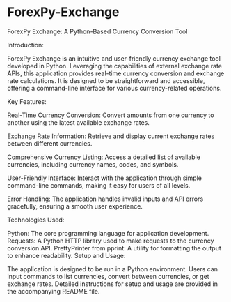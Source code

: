 # ForexPy-Exchange
ForexPy Exchange: A Python-Based Currency Conversion Tool

Introduction:

ForexPy Exchange is an intuitive and user-friendly currency exchange tool developed in Python. Leveraging the capabilities of external exchange rate APIs, this application provides real-time currency conversion and exchange rate calculations. It is designed to be straightforward and accessible, offering a command-line interface for various currency-related operations.

Key Features:

Real-Time Currency Conversion: Convert amounts from one currency to another using the latest available exchange rates.

Exchange Rate Information: Retrieve and display current exchange rates between different currencies.

Comprehensive Currency Listing: Access a detailed list of available currencies, including currency names, codes, and symbols.

User-Friendly Interface: Interact with the application through simple command-line commands, making it easy for users of all levels.

Error Handling: The application handles invalid inputs and API errors gracefully, ensuring a smooth user experience.

Technologies Used:

Python: The core programming language for application development.
Requests: A Python HTTP library used to make requests to the currency conversion API.
PrettyPrinter from pprint: A utility for formatting the output to enhance readability.
Setup and Usage:

The application is designed to be run in a Python environment. Users can input commands to list currencies, convert between currencies, or get exchange rates. Detailed instructions for setup and usage are provided in the accompanying README file.

